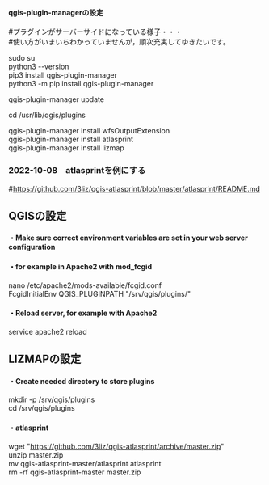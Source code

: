 #### qgis-plugin-managerの設定  

#プラグインがサーバーサイドになっている様子・・・  
#使い方がいまいちわかっていませんが，順次充実してゆきたいです。 

sudo su  
python3 --version  
pip3 install qgis-plugin-manager  
python3 -m pip install qgis-plugin-manager  

qgis-plugin-manager update  

cd /usr/lib/qgis/plugins  

qgis-plugin-manager install wfsOutputExtension  
qgis-plugin-manager install atlasprint  
qgis-plugin-manager install lizmap  

### 2022-10-08　atlasprintを例にする  
#https://github.com/3liz/qgis-atlasprint/blob/master/atlasprint/README.md  

## QGISの設定 ##
#### ・Make sure correct environment variables are set in your web server configuration ####  
#### ・for example in Apache2 with mod_fcgid ####
nano /etc/apache2/mods-available/fcgid.conf  
FcgidInitialEnv QGIS_PLUGINPATH "/srv/qgis/plugins/"  
#### ・Reload server, for example with Apache2 ####
service apache2 reload  

## LIZMAPの設定 ##
#### ・Create needed directory to store plugins ####
mkdir -p /srv/qgis/plugins  
cd /srv/qgis/plugins  

#### ・atlasprint ####
wget "https://github.com/3liz/qgis-atlasprint/archive/master.zip"  
unzip master.zip  
mv qgis-atlasprint-master/atlasprint atlasprint  
rm -rf qgis-atlasprint-master master.zip  
